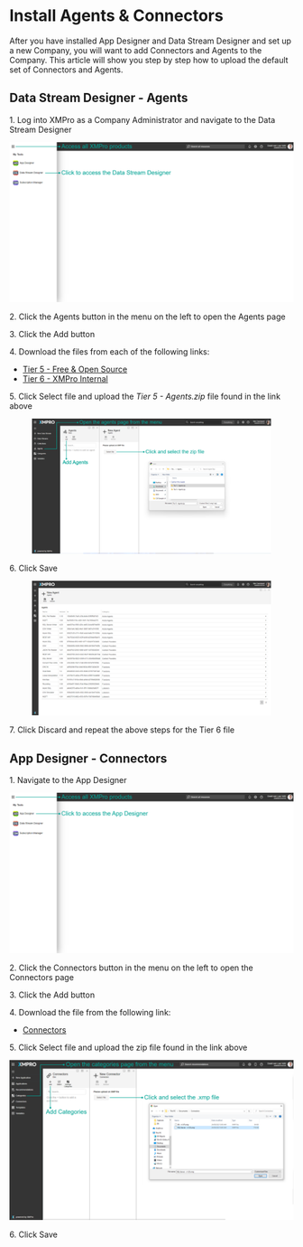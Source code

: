 # Install Agents & Connectors

After you have installed App Designer and Data Stream Designer and set up a new Company, you will want to add Connectors and Agents to the Company. This article will show you step by step how to upload the default set of Connectors and Agents.

## Data Stream Designer - Agents

&#x20; 1\. Log into XMPro as a Company Administrator and navigate to the Data Stream Designer

![](<../../.gitbook/assets/image (1469).png>)

&#x20; 2\. Click the Agents button in the menu on the left to open the Agents page

&#x20; 3\. Click the Add button

&#x20; 4\. Download the files from each of the following links:&#x20;

* [Tier 5 - Free & Open Source](https://xmappstore.blob.core.windows.net/tier5/Tier%205%20-%20Agents.zip)
* [Tier 6 - XMPro Internal](https://xmappstore.blob.core.windows.net/tier6/Tier%206%20-%20Agents.zip)

&#x20; 5\. Click Select file and upload the _Tier 5 - Agents.zip_ file found in the link above

<figure><img src="../../.gitbook/assets/Complete Installation - Add Agents - select file.png" alt=""><figcaption></figcaption></figure>

&#x20; 6\. Click Save

<figure><img src="../../.gitbook/assets/Complete Installation - Add Agents - see catrgories.png" alt=""><figcaption></figcaption></figure>

&#x20; 7\. Click Discard and repeat the above steps for the Tier 6 file

## App Designer - Connectors

&#x20; 1\. Navigate to the App Designer

![](<../../.gitbook/assets/image (1152).png>)

&#x20; 2\. Click the Connectors button in the menu on the left to open the Connectors page

&#x20; 3\. Click the Add button

&#x20; 4\. Download the file from the following link:&#x20;

* [Connectors](https://xmappstore.blob.core.windows.net/tier5/Tier%205%20%26%206%20-%20Connectors.zip)

&#x20; 5\. Click Select file and upload the zip file found in the link above

![](<../../.gitbook/assets/image (1661).png>)

&#x20; 6\. Click Save
